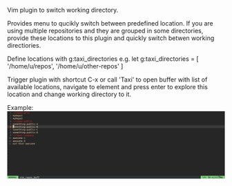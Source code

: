 Vim plugin to switch working directory.

Provides menu to qucikly switch between predefined location.
If you are using multiple repositories and they are grouped in some directories,
provide these locations to this plugin and quickly switch betwen working directiories.

Define locations with g:taxi_directories
e.g.
let g:taxi_directories = [ '/home/u/repos', '/home/u/other-repos' ]

Trigger plugin with shortcut C-x or call 'Taxi' to open buffer with list of available locations,
navigate to element and press enter to explore this location and change working directory to it.

Example: ![Example](/taxi.jpg)
